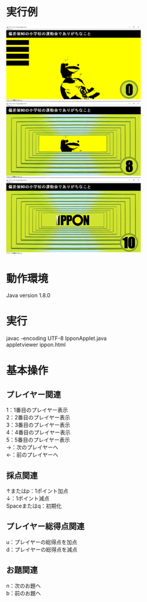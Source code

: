 # 実行例
<img src='sample/1.png' width=360> <img src='sample/2.png' width=360>
 <img src='sample/3.png' width=360>

# 動作環境
Java version 1.8.0  

# 実行    
javac -encoding UTF-8 IpponApplet.java  
appletviewer ippon.html

# 基本操作  

## プレイヤー関連
1：1番目のプレイヤー表示  
2：2番目のプレイヤー表示  
3：3番目のプレイヤー表示  
4：4番目のプレイヤー表示  
5：5番目のプレイヤー表示  
->：次のプレイヤーへ  
<-：前のプレイヤーへ  

## 採点関連
↑またはp：1ポイント加点  
↓：1ポイント減点  
Spaceまたはq：初期化  

## プレイヤー総得点関連
u：プレイヤーの総得点を加点  
d：プレイヤーの総得点を減点  

## お題関連
n：次のお題へ  
b：前のお題へ  
